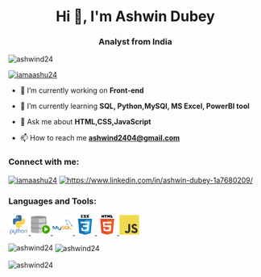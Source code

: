 <h1 align="center">Hi 👋, I'm Ashwin Dubey</h1>
<h3 align="center">Analyst from India</h3>

<p align="left"> <img src="https://komarev.com/ghpvc/?username=ashwind24&label=Profile%20views&color=0e75b6&style=flat" alt="ashwind24" /> </p>

<p align="left"> <a href="https://twitter.com/iamaashu24" target="blank"><img src="https://img.shields.io/twitter/follow/iamaashu24?logo=twitter&style=for-the-badge" alt="iamaashu24" /></a> </p>

- 🔭 I’m currently working on **Front-end**

- 🌱 I’m currently learning **SQL, Python,MySQl, MS Excel, PowerBI tool**

- 💬 Ask me about **HTML,CSS,JavaScript**

- 📫 How to reach me **ashwind2404@gmail.com**

<h3 align="left">Connect with me:</h3>
<p align="left">
<a href="https://twitter.com/iamaashu24" target="blank"><img align="center" src="https://raw.githubusercontent.com/rahuldkjain/github-profile-readme-generator/master/src/images/icons/Social/twitter.svg" alt="iamaashu24" height="30" width="40" /></a>
<a href="https://linkedin.com/in/https://www.linkedin.com/in/ashwin-dubey-1a7680209/" target="blank"><img align="center" src="https://raw.githubusercontent.com/rahuldkjain/github-profile-readme-generator/master/src/images/icons/Social/linked-in-alt.svg" alt="https://www.linkedin.com/in/ashwin-dubey-1a7680209/" height="30" width="40" /></a>
</p>

<h3 align="left">Languages and Tools:</h3>
<p align="left"><a href="https://www.w3schools.com/python/" target="_blank"> <img src="https://github.com/devicons/devicon/blob/master/icons/python/python-original-wordmark.svg" alt="css3" width="40" height="40"/> </a>
 <a href="https://www.w3schools.com/sql/" target="_blank"> <img src="https://github.com/devicons/devicon/blob/master/icons/sqldeveloper/sqldeveloper-original.svg" alt="css3" width="40" height="40"/> </a>
 <a href="https://www.w3schools.com/MySQL/" target="_blank"> <img src="https://github.com/devicons/devicon/blob/master/icons/mysql/mysql-original-wordmark.svg" alt="css3" width="40" height="40"/> </a>
 <a href="https://www.w3schools.com/css/" target="_blank"> <img src="https://raw.githubusercontent.com/devicons/devicon/master/icons/css3/css3-original-wordmark.svg" alt="css3" width="40" height="40"/> </a> <a href="https://www.w3.org/html/" target="_blank"> <img src="https://raw.githubusercontent.com/devicons/devicon/master/icons/html5/html5-original-wordmark.svg" alt="html5" width="40" height="40"/> </a> <a href="https://developer.mozilla.org/en-US/docs/Web/JavaScript" target="_blank"> <img src="https://raw.githubusercontent.com/devicons/devicon/master/icons/javascript/javascript-original.svg" alt="javascript" width="40" height="40"/> </a> </p>

<p><img align="left" src="https://github-readme-stats.vercel.app/api/top-langs?username=ashwind24&show_icons=true&locale=en&layout=compact" alt="ashwind24" /></p>

<p>&nbsp;<img align="center" src="https://github-readme-stats.vercel.app/api?username=ashwind24&show_icons=true&locale=en" alt="ashwind24" /></p>

<p><img align="center" src="https://github-readme-streak-stats.herokuapp.com/?user=ashwind24&" alt="ashwind24" /></p>
